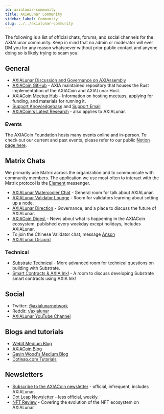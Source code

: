 ```yaml
---
id: axialunar-community
title: AXIALunar Community
sidebar_label: Community
slug: ../../axialunar-community
---
```


The following is a list of official chats, forums, and social channels for the AXIALunar community.
Keep in mind that no admin or moderator will ever DM you for any reason whatsoever without prior
public contact and anyone doing so is likely trying to scam you.

## General

- [AXIALunar Discussion and Governance on AXIAssembly](https://axialunar.axiassembly.io/)
- [AXIACoin GitHub](https://github.com/axia-tech/axiasolar/) - AXIA maintained repository that
  houses the Rust implementation of the AXIACoin and AXIALunar Host.
- [AXIACoin Meetup Hub](https://www.notion.so/web3foundation/AXIACoin-Meetup-Hub-4511c156770e4ba9936386d8be5fe5be) -
  Information on hosting meetups, applying for funding, and materials for running it.
- [Support Knowledgebase](https://support.axiacoin.network/support/home) and
  [Support Email](mailto:support@axiacoin.network)
- [AXIACoin's Latest Research](https://research.axiacoin.org/en/latest/axiasolar/) - also applies
  to AXIALunar.

### Events

The AXIACoin Foundation hosts many events online and in-person. To check out our current and past
events, please refer to our public
[Notion page here](https://www.notion.so/Public-Events-Database-fdd2df4c29d04818a5dd403e2b85920d).

## Matrix Chats

We primarily use Matrix across the organization and to communicate with community members. The
application we use most often to interact with the Matrix protocol is the
[Element](https://app.element.io) messenger.

- [AXIALunar Watercooler Chat](https://app.element.io/#/room/%23axialunarwatercooler:axiasolar.builders) -
  General room for talk about AXIALunar.
- [AXIALunar Validator Lounge](https://app.element.io/#/room/!LhjZccBOqFNYKLdmbb:axiasolar.builders?via=matrix.axia.io&via=matrix.org&via=axiacoin.org) -
  Room for validators learning about setting up a node.
- [AXIALunar Direction](https://app.element.io/#/room/!QXMnIJzxlnVrvRzhUA:matrix.axia.io?via=matrix.axia.io&via=matrix.org&via=axiacoin.org) -
  Governance, and a place to discuss the future of AXIALunar.
- [AXIACoin Digest](https://matrix.to/#/!vMpYyTkvjXcevxSdsQ:axiacoin.org) - News about what is
  happening in the AXIACoin ecosystem, published every weekday except holidays, includes AXIALunar.
- To join the Chinese Validator chat, message
  [Anson](https://raw.githubusercontent.com/axialunarnetwork/userguide/master/chinese-language-validators-wechat.png?token=ABIBK6VM3MAOKWE43GM3JHC5G3ARG)
- [AXIALunar Discord](https://discord.gg/JSJcRwz8fp)

### Technical

- [Substrate Technical](https://app.element.io/#/room/#substrate-technical:matrix.org) - More
  advanced room for technical questions on building with Substrate.
- [Smart Contracts & AXIA Ink!](https://app.element.io/#/room/!tYUCYdSvSYPMjWNDDD:matrix.axia.io?via=matrix.axia.io&via=matrix.org&via=axiacoin.org) -
  A room to discuss developing Substrate smart contracts using AXIA Ink!

## Social

- Twitter: [@axialunarnetwork](https://twitter.com/axialunarnetwork)
- Reddit: [r/axialunar](https://reddit.com/r/axialunar)
- [AXIALunar YouTube Channel](http://youtube.com/c/axialunarnetwork)

## Blogs and tutorials

- [Web3 Medium Blog](https://medium.com/@web3)
- [AXIACoin Blog](https://axiacoin.network/blog/)
- [Gavin Wood's Medium Blog](https://medium.com/@gavofyork)
- [Dotleap.com Tutorials](https://dotleap.com)

## Newsletters

- [Subscribe to the AXIACoin newsletter](https://share.hsforms.com/1LL1CBwiASxC5pJUYZAiDVw4752a) -
  official, infrequent, includes AXIALunar.
- [Dot Leap Newsletter](https://dotleap.substack.com/) - less official, weekly.
- [NFT Review](https://news.nft.review) - Covering the evolution of the NFT ecosystem on AXIALunar
